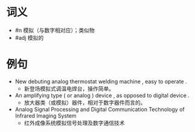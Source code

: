 # 词义
- #n 模拟（与数字相对应）；类似物
- #adj 模拟的
# 例句
- New debuting analog thermostat welding machine , easy to operate .
	- 新登场模拟式调温电焊台，操作简单。
- An amplifying type ( or analog ) device , as opposed to digital device .
	- 放大器类（或模拟）器件，相对于数字器件而言的。
- Analog Signal Processing and Digital Communication Technology of Infrared Imaging System
	- 红外成像系统模拟信号处理及数字通信技术

